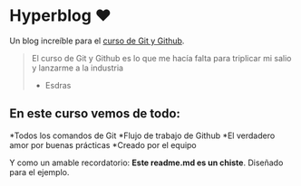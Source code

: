 # Hyperblog ❤️
Un blog increíble para el [curso de Git y Github](https://platzi.com/cursos/git-github).
>El curso de Git y Github es lo que me hacía falta para triplicar mi salio y lanzarme a la industria
>- Esdras

## En este curso vemos de todo:
*Todos los comandos de Git
*Flujo de trabajo de Github
*El verdadero amor por buenas prácticas
*Creado por el equipo

Y como un amable recordatorio: **Este readme.md es un chiste**. Diseñado para el ejemplo.
